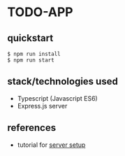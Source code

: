 # TODO-APP

## quickstart

```
$ npm run install
$ npm run start
```

## stack/technologies used

- Typescript (Javascript ES6)
- Express.js server

## references

- tutorial for [server setup](https://www.digitalocean.com/community/tutorials/setting-up-a-node-project-with-typescript)

